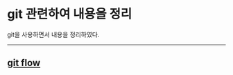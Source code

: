 git 관련하여 내용을 정리
===============================================================
git을 사용하면서 내용을 정리하였다.


---------------------------------------------------------------
## [git flow](./git_flow.md)
